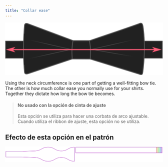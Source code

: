```yaml
---
title: "Collar ease"
---
```


![How much ease do you use for your collar?](collarease.svg)

Using the neck circumference is one part of getting a well-fitting bow tie. The other is how much collar ease you normally use for your shirts. Together they dictate how long the bow tie becomes.

> #### No usado con la opción de cinta de ajuste
> 
> Esta opción se utiliza para hacer una corbata de arco ajustable. Cuando utiliza el ribbon de ajuste, esta opción no se utiliza.

## Efecto de esta opción en el patrón

![This image shows the effect of this option by superimposing several variants that have a different value for this option](benjamin_collarease_sample.svg "Effect of this option on the pattern")
